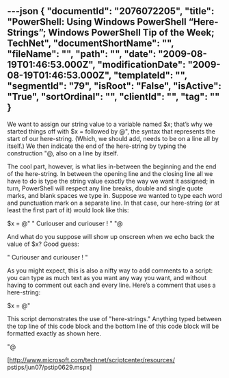 ---json
{
  "documentId": "2076072205",
  "title": "PowerShell: Using Windows PowerShell “Here-Strings”; Windows PowerShell Tip of the Week; TechNet",
  "documentShortName": "",
  "fileName": "",
  "path": "",
  "date": "2009-08-19T01:46:53.000Z",
  "modificationDate": "2009-08-19T01:46:53.000Z",
  "templateId": "",
  "segmentId": "79",
  "isRoot": "False",
  "isActive": "True",
  "sortOrdinal": "",
  "clientId": "",
  "tag": ""
}
---

We want to assign our string value to a variable named $x; that’s why we started things off with $x = followed by @&quot;, the syntax that represents the start of our here-string. (Which, we should add, needs to be on a line all by itself.) We then indicate the end of the here-string by typing the construction &quot;@, also on a line by itself.

The cool part, however, is what lies in-between the beginning and the end of the here-string. In between the opening line and the closing line all we have to do is type the string value exactly the way we want it assigned; in turn, PowerShell will respect any line breaks, double and single quote marks, and blank spaces we type in. Suppose we wanted to type each word and punctuation mark on a separate line. In that case, our here-string (or at least the first part of it) would look like this:

$x = @&quot;
&quot;
Curiouser 
and 
curiouser
!
&quot;
&quot;@

And what do you suppose will show up onscreen when we echo back the value of $x? Good guess:

&quot;
Curiouser 
and 
curiouser
!
&quot;

As you might expect, this is also a nifty way to add comments to a script: you can type as much text as you want any way you want, and without having to comment out each and every line. Here’s a comment that uses a here-string:

$x = @&quot;

This script demonstrates the use of &quot;here-strings.&quot;
Anything typed between the top line of this code block
and the bottom line of this code block will be formatted
exactly as shown here.

&quot;@


[http://www.microsoft.com/technet/scriptcenter/resources/
    pstips/jun07/pstip0629.mspx]

